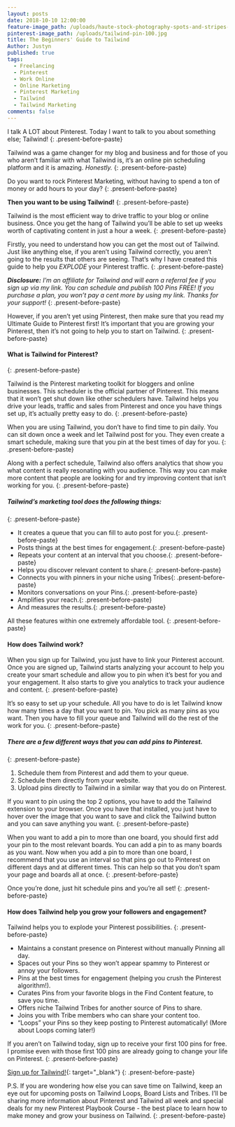 ```yaml
---
layout: posts
date: 2018-10-10 12:00:00
feature-image_path: /uploads/haute-stock-photography-spots-and-stripes-final-2.jpg
pinterest-image_path: /uploads/tailwind-pin-100.jpg
title: The Beginners' Guide to Tailwind
Author: Justyn
published: true
tags:
  - Freelancing
  - Pinterest
  - Work Online
  - Online Marketing
  - Pinterest Marketing
  - Tailwind
  - Tailwind Marketing
comments: false
---
```


I talk A LOT about Pinterest. Today I want to talk to you about something else; Tailwind!
{: .present-before-paste}

Tailwind was a game changer for my blog and business and for those of you who aren’t familiar with what Tailwind is, it’s an online pin scheduling platform and it is amazing. *Honestly.*
{: .present-before-paste}

Do you want to rock Pinterest Marketing, without having to spend a ton of money or add hours to your day?
{: .present-before-paste}

**Then you want to be using Tailwind!**
{: .present-before-paste}

Tailwind is the most efficient way to drive traffic to your blog or online business. Once you get the hang of Tailwind you’ll be able to set up weeks worth of captivating content in just a hour a week.
{: .present-before-paste}

Firstly, you need to understand how you can get the most out of Tailwind. Just like anything else, if you aren’t using Tailwind correctly, you aren’t going to the results that others are seeing. That’s why I have created this guide to help you *EXPLODE* your Pinterest traffic.
{: .present-before-paste}

***Disclosure:** I’m an affiliate for Tailwind and will earn a referral fee if you sign up via my link. You can schedule and publish 100 Pins FREE! If you purchase a plan, you won’t pay a cent more by using my link. Thanks for your support!*
{: .present-before-paste}

However, if you aren’t yet using Pinterest, then make sure that you read my Ultimate Guide to Pinterest first! It’s important that you are growing your Pinterest, then it’s not going to help you to start on Tailwind.
{: .present-before-paste}

#### What is Tailwind for Pinterest?
{: .present-before-paste}

Tailwind is the Pinterest marketing toolkit for bloggers and online businesses. This scheduler is the official partner of Pinterest. This means that it won’t get shut down like other schedulers have. Tailwind helps you drive your leads, traffic and sales from Pinterest and once you have things set up, it’s actually pretty easy to do.
{: .present-before-paste}

When you are using Tailwind, you don’t have to find time to pin daily. You can sit down once a week and let Tailwind post for you. They even create a smart schedule, making sure that you pin at the best times of day for you.
{: .present-before-paste}

Along with a perfect schedule, Tailwind also offers analytics that show you what content is really resonating with you audience. This way you can make more content that people are looking for and try improving content that isn’t working for you.
{: .present-before-paste}

##### Tailwind’s marketing tool does the following things:
{: .present-before-paste}

* It creates a queue that you can fill to auto post for you.{: .present-before-paste}
* Posts things at the best times for engagement.{: .present-before-paste}
* Repeats your content at an interval that you choose.{: .present-before-paste}
* Helps you discover relevant content to share.{: .present-before-paste}
* Connects you with pinners in your niche using Tribes{: .present-before-paste}
* Monitors conversations on your Pins.{: .present-before-paste}
* Amplifies your reach.{: .present-before-paste}
* And measures the results.{: .present-before-paste}

All these features within one extremely affordable tool.
{: .present-before-paste}

#### How does Tailwind work?

When you sign up for Tailwind, you just have to link your Pinterest account. Once you are signed up, Tailwind starts analyzing your account to help you create your smart schedule and allow you to pin when it’s best for you and your engagement. It also starts to give you analytics to track your audience and content.
{: .present-before-paste}

It’s so easy to set up your schedule. All you have to do is let Tailwind know how many times a day that you want to pin. You pick as many pins as you want. Then you have to fill your queue and Tailwind will do the rest of the work for you.
{: .present-before-paste}

##### There are a few different ways that you can add pins to Pinterest.
{: .present-before-paste}

1. Schedule them from Pinterest and add them to your queue.
2. Schedule them directly from your website.
3. Upload pins directly to Tailwind in a similar way that you do on Pinterest.

If you want to pin using the top 2 options, you have to add the Tailwind extension to your browser. Once you have that installed, you just have to hover over the image that you want to save and click the Tailwind button and you can save anything you want.
{: .present-before-paste}

When you want to add a pin to more than one board, you should first add your pin to the most relevant boards. You can add a pin to as many boards as you want. Now when you add a pin to more than one board, I recommend that you use an interval so that pins go out to Pinterest on different days and at different times. This can help so that you don’t spam your page and boards all at once.
{: .present-before-paste}

Once you’re done, just hit schedule pins and you’re all set!
{: .present-before-paste}

#### How does Tailwind help you grow your followers and engagement?

Tailwind helps you to explode your Pinterest possibilities.
{: .present-before-paste}

* Maintains a constant presence on Pinterest without manually Pinning all day.
* Spaces out your Pins so they won’t appear spammy to Pinterest or annoy your followers.
* Pins at the best times for engagement (helping you crush the Pinterest algorithm!).
* Curates Pins from your favorite blogs in the Find Content feature, to save you time.
* Offers niche Tailwind Tribes for another source of Pins to share.
* Joins you with Tribe members who can share your content too.
* “Loops” your Pins so they keep posting to Pinterest automatically! (More about Loops coming later!)

If you aren’t on Tailwind today, sign up to receive your first 100 pins for free. I promise even with those first 100 pins are already going to change your life on Pinterest.
{: .present-before-paste}

[Sign up for Tailwind!](https://www.tailwindapp.com/i/justynjen){: target="_blank"}
{: .present-before-paste}

P.S. If you are wondering how else you can save time on Tailwind, keep an eye out for upcoming posts on Tailwind Loops, Board Lists and Tribes. I’ll be sharing more information about Pinterest and Tailwind all week and special deals for my new Pinterest Playbook Course - the best place to learn how to make money and grow your business on Tailwind.
{: .present-before-paste}